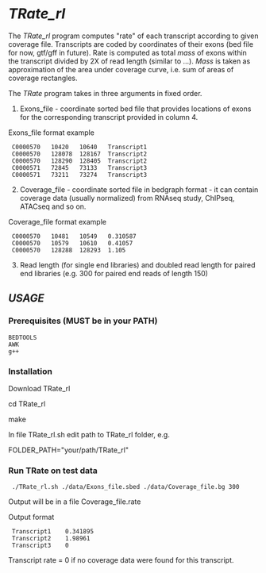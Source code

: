 # _TRate_rl_
The _TRate_rl_ program computes "rate" of each transcript according to given coverage file. Transcripts are coded by coordinates of their exons (bed file for now, gtf/gff in future). Rate is computed as total _mass_ of exons within the transcript divided by 2X of read length (similar to ...). _Mass_ is taken as approximation of the area under coverage curve, i.e. sum of areas of coverage rectangles.

The _TRate_ program takes in three arguments in fixed order.

1. Exons_file - coordinate sorted bed file that provides locations of exons for the corresponding transcript provided in column 4.

Exons_file format example

     C0000570	10420	10640	Transcript1
     C0000570	128078	128167	Transcript2
     C0000570	128290	128405	Transcript2
     C0000571	72845	73133	Transcript3
     C0000571	73211	73274	Transcript3

2. Coverage_file - coordinate sorted file in bedgraph format - it can contain coverage data (usually normalized) from RNAseq study, ChIPseq, ATACseq and so on.

Coverage_file format example

     C0000570	10481	10549	0.310587
     C0000570	10579	10610	0.41057
     C0000570	128288	128293	1.105

3. Read length (for single end libraries) and doubled read length for paired end libraries (e.g. 300 for paired end reads of length 150)

## _USAGE_
### Prerequisites (MUST be in your PATH)
	BEDTOOLS
	AWK
    g++
	
### Installation
Download TRate_rl

cd TRate_rl

make		

In file TRate_rl.sh edit path to TRate_rl folder, e.g.

FOLDER_PATH="your/path/TRate_rl"

### Run TRate on test data

     ./TRate_rl.sh ./data/Exons_file.sbed ./data/Coverage_file.bg 300

Output will be in a file Coverage_file.rate 

Output format

     Transcript1	0.341895
     Transcript2	1.98961
     Transcript3	0

Transcript rate = 0 if no coverage data were found for this transcript.
     


 
